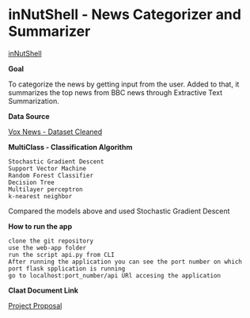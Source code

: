 # inNutShell - News Categorizer and Summarizer

<a href = "https://newsinnutshell.herokuapp.com/api"> inNutShell </a>

**Goal**

To categorize the news by getting input from the user. Added to that, it summarizes the top news from BBC news through Extractive Text Summarization.

**Data Source**

<a href ="https://github.com/DataScienceINFO6105Team10/Team10Repository/tree/master/Final-Project-News%20Categorizer%20%26%20Summarizer/data"> Vox News - Dataset  Cleaned </a>

**MultiClass - Classification Algorithm**

```
Stochastic Gradient Descent
Support Vector Machine
Random Forest Classifier
Decision Tree
Multilayer perceptron
k-nearest neighbor
```

Compared the models above and used Stochastic Gradient Descent


**How to run the app**

```
clone the git repository
use the web-app folder
run the script api.py from CLI
After running the application you can see the port number on which port flask spplication is running
go to localhost:port_number/api URl accesing the application
```

**Claat Document Link**

<a href ="https://codelabs-preview.appspot.com/?file_id=1hFCzahhkbONXQuza279TVh9pjxs1KBWMDmaWZZ9ZsWs#0"> Project Proposal </a>
